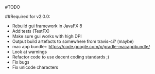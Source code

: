 #TODO

##Required for v2.0.0:

- Rebuild gui framework in JavaFX 8
- Add tests (TestFX)
- Make sure gui works with high DPI
- Output build artefacts to somewhere from travis-ci? (maybe)
- mac app bundler: https://code.google.com/p/gradle-macappbundle/
- Look at warnings
- Refactor code to use decent coding standards ;)
- Fix bugs
- Fix unicode characters
